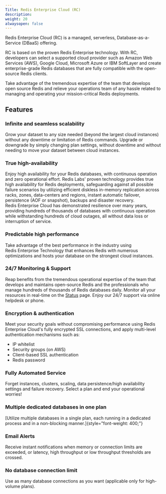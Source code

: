 ```yaml
---
Title: Redis Enterprise Cloud (RC)
description: 
weight: 20
alwaysopen: false
---
```

Redis Enterprise Cloud (RC) is a managed, serverless,
Database-as-a-Service (DBaaS) offering. <!--more-->

RC is based on the proven Redis
Enterprise technology. With RC, developers can select a supported cloud
provider such as Amazon Web Services (AWS), Google Cloud, Microsoft
Azure or IBM SoftLayer and create enterprise-grade Redis databases that
are fully compatible with the open-source Redis clients.

Take advantage of the tremendous expertise of the team that develops
open source Redis and relieve your operations team of any hassle related
to managing and operating your mission-critical Redis deployments.

## Features

### Infinite and seamless scalability

Grow your dataset to any size needed (beyond the largest cloud
instances) without any downtime or limitation of Redis commands. Upgrade
or downgrade by simply changing plan settings, without downtime and
without needing to move your dataset between cloud instances.

### True high-availability

Enjoy high availability for your Redis databases, with continuous
operation and zero operational effort. Redis Labs' proven technology
provides true high availability for Redis deployments, safeguarding
against all possible failure scenarios by utilizing efficient diskless
in-memory replication across racks, zones, data-centers and regions,
instant automatic failover, persistence (AOF or snapshot), backups and
disaster recovery. Redis Enterprise Cloud has demonstrated resilience
over many years, providing hundreds of thousands of databases with
continuous operation while withstanding hundreds of cloud outages, all
without data loss or interruption of service.

### Predictable high performance

Take advantage of the best performance in the industry using
Redis Enterprise Technology that enhances Redis with numerous
optimizations and hosts your database on the strongest cloud instances.

### 24/7 Monitoring & Support

Reap benefits from the tremendous operational expertise of the team that
develops and maintains open-source Redis and the professionals who
manage hundreds of thousands of Redis databases daily. Monitor all your
resources in real-time on the [Status](https://status.redislabs.com/)
page. Enjoy our 24/7 support via online helpdesk or phone.

### Encryption & authentication

Meet your security goals without compromising performance using Redis
Enterprise Cloud's fully encrypted SSL connections, and apply
multi-level authentication mechanisms such as:

-   IP whitelist
-   Security groups (on AWS)
-   Client-based SSL authentication
-   Redis password

### Fully Automated Service

Forget instances, clusters, scaling, data persistence/high availability
settings and failure recovery. Select a plan and end your operational
worries!

### Multiple dedicated databases in one plan

[Utilize multiple databases in a single plan, each running in a
dedicated process and in a non-blocking
manner.]{style="font-weight: 400;"}

### Email Alerts

Receive instant notifications when memory or connection limits are
exceeded, or latency, high throughput or low throughput thresholds are
crossed.

### No database connection limit

Use as many database connections as you want (applicable only for
high-volume plans).
